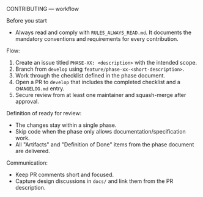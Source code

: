 CONTRIBUTING — workflow

Before you start
- Always read and comply with `RULES_ALWAYS_READ.md`. It documents the mandatory conventions and requirements for every contribution.

Flow:
1. Create an issue titled `PHASE-XX: <description>` with the intended scope.
2. Branch from `develop` using `feature/phase-xx-<short-description>`.
3. Work through the checklist defined in the phase document.
4. Open a PR to `develop` that includes the completed checklist and a `CHANGELOG.md` entry.
5. Secure review from at least one maintainer and squash-merge after approval.

Definition of ready for review:
- The changes stay within a single phase.
- Skip code when the phase only allows documentation/specification work.
- All "Artifacts" and "Definition of Done" items from the phase document are delivered.

Communication:
- Keep PR comments short and focused.
- Capture design discussions in `docs/` and link them from the PR description.
